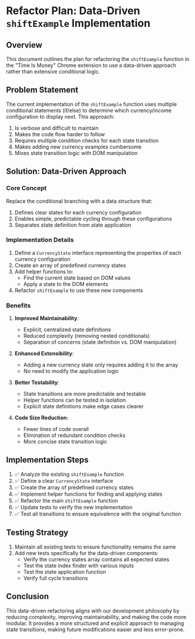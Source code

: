 # Refactor Plan: Data-Driven `shiftExample` Implementation

## Overview

This document outlines the plan for refactoring the `shiftExample` function in the "Time Is Money" Chrome extension to use a data-driven approach rather than extensive conditional logic.

## Problem Statement

The current implementation of the `shiftExample` function uses multiple conditional statements (if/else) to determine which currency/income configuration to display next. This approach:

1. Is verbose and difficult to maintain
2. Makes the code flow harder to follow
3. Requires multiple condition checks for each state transition
4. Makes adding new currency examples cumbersome
5. Mixes state transition logic with DOM manipulation

## Solution: Data-Driven Approach

### Core Concept

Replace the conditional branching with a data structure that:

1. Defines clear states for each currency configuration
2. Enables simple, predictable cycling through these configurations
3. Separates state definition from state application

### Implementation Details

1. Define a `CurrencyState` interface representing the properties of each currency configuration
2. Create an array of predefined currency states
3. Add helper functions to:
   - Find the current state based on DOM values
   - Apply a state to the DOM elements
4. Refactor `shiftExample` to use these new components

### Benefits

1. **Improved Maintainability**:

   - Explicit, centralized state definitions
   - Reduced complexity (removing nested conditionals)
   - Separation of concerns (state definition vs. DOM manipulation)

2. **Enhanced Extensibility**:

   - Adding a new currency state only requires adding it to the array
   - No need to modify the application logic

3. **Better Testability**:

   - State transitions are more predictable and testable
   - Helper functions can be tested in isolation
   - Explicit state definitions make edge cases clearer

4. **Code Size Reduction**:
   - Fewer lines of code overall
   - Elimination of redundant condition checks
   - More concise state transition logic

## Implementation Steps

1. ✅ Analyze the existing `shiftExample` function
2. ✅ Define a clear `CurrencyState` interface
3. ✅ Create the array of predefined currency states
4. ✅ Implement helper functions for finding and applying states
5. ✅ Refactor the main `shiftExample` function
6. ✅ Update tests to verify the new implementation
7. ✅ Test all transitions to ensure equivalence with the original function

## Testing Strategy

1. Maintain all existing tests to ensure functionality remains the same
2. Add new tests specifically for the data-driven components:
   - Verify the currency states array contains all expected states
   - Test the state index finder with various inputs
   - Test the state application function
   - Verify full cycle transitions

## Conclusion

This data-driven refactoring aligns with our development philosophy by reducing complexity, improving maintainability, and making the code more modular. It provides a more structured and explicit approach to managing state transitions, making future modifications easier and less error-prone.
